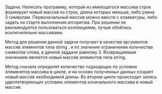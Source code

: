 Задача: Написать программу, которая из имеющегося массива строк формирует новый массив из строк, длина которых меньше, либо равна 3 символам. Первоначальный массив можно ввести с клавиатуры, либо задать на старте выполнения алгоритма. При решении не рекомендуется пользоваться коллекциями, лучше обойтись исключительно массивами.

Метод для решения данной задачи получает в качестве аргументов массив элементов типа string , и int значение ограничения количества символов слова, в данной заддаче равному 3. Возвращаемым значением является новый массив элементов типа string.

Метод сначала определят количество подходящих по условию элеменетов массива в цикле, и на основе полученных данных создает новый массив необходимой длины. Во втором цикле происходит запись удволетворяющих условию элементов изначального массива в новый массив.
